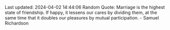 Last updated: 2024-04-02 14:44:06
Random Quote: Marriage is the highest state of friendship. If happy, it lessens our cares by dividing them, at the same time that it doubles our pleasures by mutual participation. - Samuel Richardson